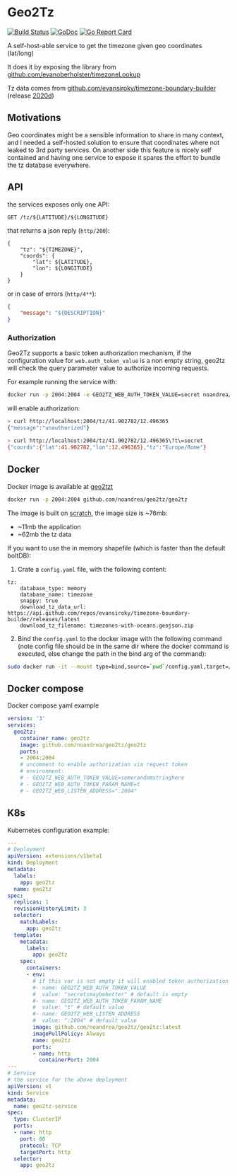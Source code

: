 # Geo2Tz

[![Build Status](https://travis-ci.com/noandrea/geo2tz.svg?branch=master)](https://travis-ci.com/noandrea/geo2tz) [![GoDoc](https://godoc.org/github.com/noandrea/geo2tz?status.svg)](https://godoc.org/github.com/noandrea/geo2tz) [![Go Report Card](https://goreportcard.com/badge/github.com/noandrea/geo2tz)](https://goreportcard.com/report/github.com/noandrea/geo2tz)

A self-host-able service to get the timezone given geo coordinates (lat/long)

It does it by exposing the library from [github.com/evanoberholster/timezoneLookup](https://github.com/evanoberholster/timezoneLookup)

Tz data comes from [github.com/evansiroky/timezone-boundary-builder](https://github.com/evansiroky/timezone-boundary-builder) (release [2020d](https://github.com/evansiroky/timezone-boundary-builder/releases/tag/2020d))

## Motivations

Geo coordinates might be a sensible information to share in many context,
and I needed a self-hosted solution to ensure that coordinates where not leaked to 3rd party services.
On another side this feature is nicely self contained and having one service to expose it spares the effort to bundle the tz database everywhere.

## API

the services exposes only one API:

```http
GET /tz/${LATITUDE}/${LONGITUDE}
```

that returns a json reply (`http/200`):

```
{
    "tz": "${TIMEZONE}",
    "coords": {
        "lat": ${LATITUDE},
        "lon": ${LONGITUDE}
    }
}
```

or in case of errors (`http/4**`):

```json
{
    "message": "${DESCRIPTION}"
}
```

### Authorization

Geo2Tz supports a basic token authorization mechanism, if the configuration value for `web.auth_token_value` is a non empty string, geo2tz will check the query parameter value to authorize incoming requests.

For example running the service with:

```sh
docker run -p 2004:2004 -e GEO2TZ_WEB_AUTH_TOKEN_VALUE=secret noandrea/geo2tz
```

will enable authorization:

```sh
> curl http://localhost:2004/tz/41.902782/12.496365
{"message":"unauthorized"}
```

```sh
> curl http://localhost:2004/tz/41.902782/12.496365\?t\=secret
{"coords":{"lat":41.902782,"lon":12.496365},"tz":"Europe/Rome"}
```

## Docker

Docker image is available at [geo2tzt](https://github.com/noandrea/geo2tz/packages)

```sh
docker run -p 2004:2004 github.com/noandrea/geo2tz/geo2tz
```

The image is built on [scratch](https://hub.docker.com/_/scratch), the image size is ~76mb:

- ~11mb the application
- ~62mb the tz data

If you want to use the in memory shapefile (which is faster than the default boltDB):
1. Crate a `config.yaml` file, with the following content:
```
tz:
    database_type: memory
    database_name: timezone
    snappy: true
    download_tz_data_url: https://api.github.com/repos/evansiroky/timezone-boundary-builder/releases/latest
    download_tz_filename: timezones-with-oceans.geojson.zip
```
2. Bind the `config.yaml` to the docker image with the following command (note config file should be in the same dir where the docker command is executed, else change the path in the bind arg of the command):
```sh
sudo docker run -it --mount type=bind,source=`pwd`/config.yaml,target=/etc/geo2tz/config.yaml -p 2004:2004 noandrea/geo2tz
```

## Docker compose

Docker compose yaml example

```yaml
version: '3'
services:
  geo2tz:
    container_name: geo2tz
    image: github.com/noandrea/geo2tz/geo2tz
    ports:
    - 2004:2004
    # uncomment to enable authorization via request token
    # environment:
    # - GEO2TZ_WEB_AUTH_TOKEN_VALUE=somerandomstringhere
    # - GEO2TZ_WEB_AUTH_TOKEN_PARAM_NAME=t
    # - GEO2TZ_WEB_LISTEN_ADDRESS=":2004"

```

## K8s

Kubernetes configuration example:

```yaml
---
# Deployment
apiVersion: extensions/v1beta1
kind: Deployment
metadata:
  labels:
    app: geo2tz
  name: geo2tz
spec:
  replicas: 1
  revisionHistoryLimit: 3
  selector:
    matchLabels:
      app: geo2tz
  template:
    metadata:
      labels:
        app: geo2tz
    spec:
      containers:
      - env:
        # if this var is not empty it will enabled token authorization for requests
        #- name: GEO2TZ_WEB_AUTH_TOKEN_VALUE
        #  value: "secretsmaybebetter" # default is empty
        #- name: GEO2TZ_WEB_AUTH_TOKEN_PARAM_NAME
        #  value: "t" # default value
        #- name: GEO2TZ_WEB_LISTEN_ADDRESS
        #  value: ":2004" # default value
        image: github.com/noandrea/geo2tz/geo2tz:latest
        imagePullPolicy: Always
        name: geo2tz
        ports:
        - name: http
          containerPort: 2004
---
# Service
# the service for the above deployment
apiVersion: v1
kind: Service
metadata:
  name: geo2tz-service
spec:
  type: ClusterIP
  ports:
  - name: http
    port: 80
    protocol: TCP
    targetPort: http
  selector:
    app: geo2tz

```
